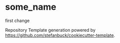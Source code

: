 # some_name

first change

Repository Template generation powered by https://github.com/stefanbuck/cookiecutter-template.
